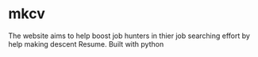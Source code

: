 # mkcv
The website aims to help boost job hunters in thier job searching effort by help making descent Resume. Built with python

